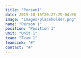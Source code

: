 ```yaml
---
title: "Person1"
date: 2019-10-15T20:27:29-04:00
image: "images/placeholder.png"
name: "Person 1"
position: "Position 1"
unit: "Unit 1"
team: "Team 1"
teamLink: "#"
contact: "#"
---
```


